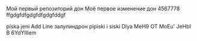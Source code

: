 Мой первый репозиторий дон
Моё первое изменение дон
4567778
ffgdgfdfgdgfdfgdgfddgf


piska jeni
Add Line
залупиндрон
pipiski i siski Dlya MeH9 OT MoEu' JeHbI B 6YdYIIIem
